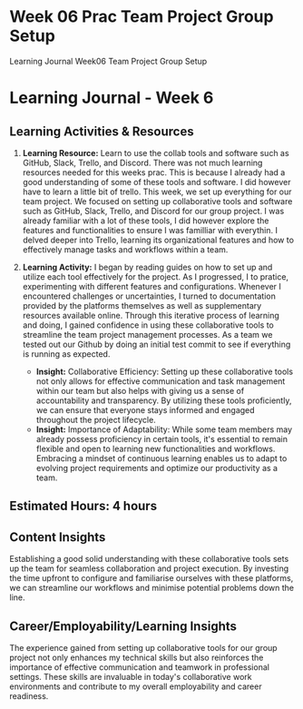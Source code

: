 # Week 06 Prac Team Project Group Setup
Learning Journal Week06 Team Project Group Setup


# Learning Journal - Week 6

## Learning Activities & Resources
1. **Learning Resource:** Learn to use the collab tools and software such as GitHub, Slack, Trello, and Discord. There was not much learning resources needed for this weeks prac. This is because I already had a good understanding of some of these tools and software. I did however have to learn a little bit of trello. This week, we set up everything for our team project. We focused on setting up collaborative tools and software such as GitHub, Slack, Trello, and Discord for our group project. I was already familiar with a lot of these tools, I did however  explore the features and functionalities to ensure I was familliar with everythin. I delved deeper into Trello, learning its organizational features and how to effectively manage tasks and workflows within a team.

2. **Learning Activity:** I began by reading guides on how to set up and utilize each tool effectively for the project. As I progressed, I to pratice, experimenting with different features and configurations. Whenever I encountered challenges or uncertainties, I turned to documentation provided by the platforms themselves as well as supplementary resources available online. Through this iterative process of learning and doing, I gained confidence in using these collaborative tools to streamline the team project management processes. As a team we tested out our Github by doing an initial test commit to see if everything is running as expected.
   - **Insight:** Collaborative Efficiency: Setting up these collaborative tools not only allows for effective communication and task management within our team but also helps with giving us a sense of accountability and transparency. By utilizing these tools proficiently, we can ensure that everyone stays informed and engaged throughout the project lifecycle. 
   - **Insight:** Importance of Adaptability: While some team members may already possess proficiency in certain tools, it's essential to remain flexible and open to learning new functionalities and workflows. Embracing a mindset of continuous learning enables us to adapt to evolving project requirements and optimize our productivity as a team.

## Estimated Hours: 4 hours

## Content Insights
Establishing a good solid understanding with these collaborative tools sets up the team for seamless collaboration and project execution. By investing the time upfront to configure and familiarise ourselves with these platforms, we can streamline our workflows and minimise potential problems down the line.  

## Career/Employability/Learning Insights
The experience gained from setting up collaborative tools for our group project not only enhances my technical skills but also reinforces the importance of effective communication and teamwork in professional settings. These skills are invaluable in today's collaborative work environments and contribute to my overall employability and career readiness. 